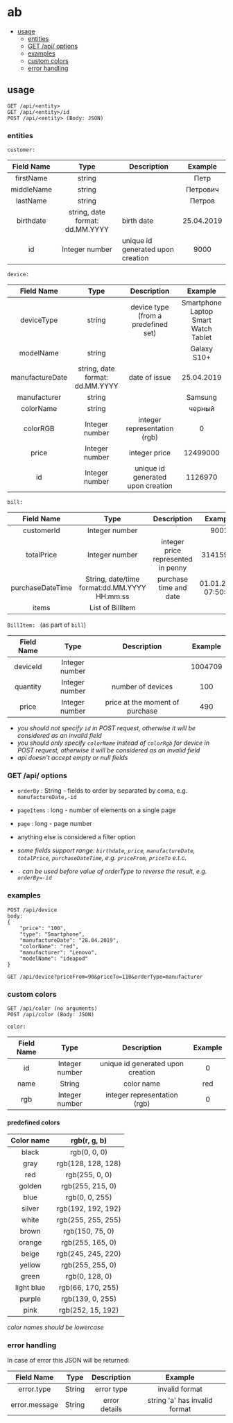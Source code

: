 # ab

* [usage](#usage)
    + [entities](#entities)
    + [GET /api/<entity> options](#get--api--entity--options)
    + [examples](#examples)
    + [custom colors](#custom-colors)
    + [error handling](#error-handling)

## usage

```
GET /api/<entity>
GET /api/<entity>/id
POST /api/<entity> (Body: JSON)
```
### entities

`customer: `

| Field Name | Type                            | Description                       |   Example  |
|:----------:|:-------------------------------:|-----------------------------------|:----------:|
|  firstName | string                          |                        |    Петр    |
| middleName | string                          |                        |  Петрович  |
|  lastName  | string                          |                        |   Петров   |
|  birthdate | string, date format: dd.MM.YYYY | birth date             | 25.04.2019 |
|     id     | Integer number                  | unique id generated upon creation |    9000    |

`device: `

|    Field Name   |               Type              |             Description             |                Example                |
|:---------------:|:-------------------------------:|:-----------------------------------:|:-------------------------------------:|
|    deviceType   |              string             | device type (from a predefined set) | Smartphone Laptop Smart Watch Tablet  |
|    modelName    |              string             |                                     |              Galaxy S10+              |
| manufactureDate | string, date format: dd.MM.YYYY | date of issue                       |               25.04.2019              |
|   manufacturer  |              string             |                                     |                Samsung                |
|    colorName    |              string             |                                     |                 черный                |
|     colorRGB    |          Integer number         | integer representation (rgb)        |                   0                   |
|      price      |          Integer number         | integer price                       |                12499000               |
|        id       |          Integer number         | unique id generated upon creation   |                1126970                |

`bill: `

|    Field Name    |                     Type                     |             Description            |       Example       |
|:----------------:|:--------------------------------------------:|:----------------------------------:|:-------------------:|
|    customerId    |                Integer number                |                                    |        9001         |
|    totalPrice    |                Integer number                | integer price represented in penny |       31415926      |
| purchaseDateTime | String, date/time format:dd.MM.YYYY HH:mm:ss | purchase time and date             | 01.01.2019 07:50:22 |
|       items      |               List of BillItem               |                                    |                     |


`BillItem: ` (as part of `bill`)

| Field Name |      Type      |           Description           | Example |
|:----------:|:--------------:|:-------------------------------:|:-------:|
|  deviceId  | Integer number |                                 | 1004709 |
|  quantity  | Integer number | number of devices               |   100   |
|    price   | Integer number | price at the moment of purchase |   490   |

* *you should not specify `id` in POST request, otherwise it will be considered as an invalid field*
* *you should only specify `colorName` instead of `colorRgb` for device in POST request, otherwise it will be considered as an invalid field*
* *api doesn't accept empty or null fields*

### GET /api/<entity> options
* `orderBy` : String - fields to order by separated by coma, e.g. `manufactureDate,-id`
* `pageItems` : long - number of elements on a single page
* `page` : long - page number
* anything else is considered a filter option

* *some fields support range: `birthdate`, `price`, `manufactureDate`, `totalPrice`, `purchaseDateTime`, e.g. `priceFrom`, `priceTo` e.t.c.*
* *`-` can be used before value of orderType to reverse the result, e.g. `orderBy=-id`*

### examples

```
POST /api/device
body:
{
 	"price": "100",
  	"type": "Smartphone",
  	"manufactureDate": "28.04.2019",
  	"colorName": "red",
  	"manufacturer": "Lenovo",
  	"modelName": "ideapod"
}

GET /api/device?priceFrom=90&priceTo=110&orderType=manufacturer
```

### custom colors
```
GET /api/color (no arguments)
POST /api/color (Body: JSON)
```

`color: `

| Field Name |      Type      |            Description            | Example |
|:----------:|:--------------:|:---------------------------------:|:-------:|
|     id     | Integer number | unique id generated upon creation |    0    |
|    name    |     String     | color name                        |   red   |
|     rgb    | Integer number | integer representation (rgb)      |    0    |


#### predefined colors

| Color name |    rgb(r, g, b)    |
|:----------:|:------------------:|
|    black   | rgb(0, 0, 0)       |
|    gray    | rgb(128, 128, 128) |
|     red    | rgb(255, 0, 0)     |
|   golden   | rgb(255, 215, 0)   |
|    blue    | rgb(0, 0, 255)     |
|   silver   | rgb(192, 192, 192) |
|    white   | rgb(255, 255, 255) |
|    brown   | rgb(150, 75, 0)    |
|   orange   | rgb(255, 165, 0)   |
|    beige   | rgb(245, 245, 220) |
|   yellow   | rgb(255, 255, 0)   |
|    green   | rgb(0, 128, 0)     |
| light blue | rgb(66, 170, 255)  |
|   purple   | rgb(139, 0, 255)   |
|    pink    | rgb(252, 15, 192)  |

*color names should be lowercase*


### error handling

In case of error this JSON will be returned:

|   Field Name  |  Type  |  Description  |     Example     |
|:-------------:|:------:|:-------------:|:---------------:|
|   error.type  | String | error type    |  invalid format  |
| error.message | String | error details | string 'a' has invalid format |